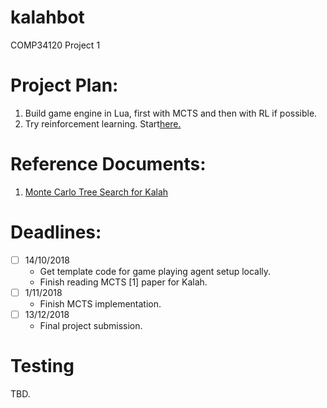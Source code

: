 # kalahbot
COMP34120 Project 1

# Project Plan:

1. Build game engine in Lua, first with MCTS and then with RL if possible.
2. Try reinforcement learning. Start[here.](https://medium.com/emergent-future/simple-reinforcement-learning-with-tensorflow-part-0-q-learning-with-tables-and-neural-networks-d195264329d0)


# Reference Documents:

1. [Monte Carlo Tree Search for Kalah](http://www.cs.du.edu/~sturtevant/papers/im-mcts.pdf)

# Deadlines:

- [ ] 14/10/2018 
    - Get template code for game playing agent setup locally.
    - Finish reading MCTS [1] paper for Kalah.
- [ ] 1/11/2018
    - Finish MCTS implementation.
- [ ] 13/12/2018
    - Final project submission. 
# Testing
 
 TBD. 

 
